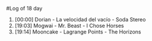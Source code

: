 #Log of 18 day

1. [00:00] Dorian - La velocidad del vacío - Soda Stereo
1. [19:03] Mogwai - Mr. Beast - I Chose Horses
1. [19:14] Mooncake - Lagrange Points - The Horizons
